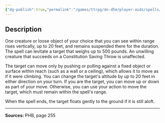 ```yaml
---
{"dg-publish":true,"permalink":"/games/ttrpg/dn-d5e/player-aids/spells/level-2/levitate/","tags":["TTRPG/DND/5e","verbal","somatic","material","concentration","Spell"],"noteIcon":""}
---
```



## Description
One creature or loose object of your choice that you can see within range rises vertically, up to 20 feet, and remains suspended there for the duration.
The spell can levitate a target that weighs up to 500 pounds.
An unwilling creature that succeeds on a Constitution Saving Throw is unaffected.

The target can move only by pushing or pulling against a fixed object or surface within reach (such as a wall or a ceiling), which allows it to move as if it were climbing.
You can change the target's altitude by up to 20 feet in either direction on your turn.
If you are the target, you can move up or down as part of your move.
Otherwise, you can use your action to move the target, which must remain within the spell's range.

When the spell ends, the target floats gently to the ground if it is still aloft.

---

**Sources:** PHB, page 255
